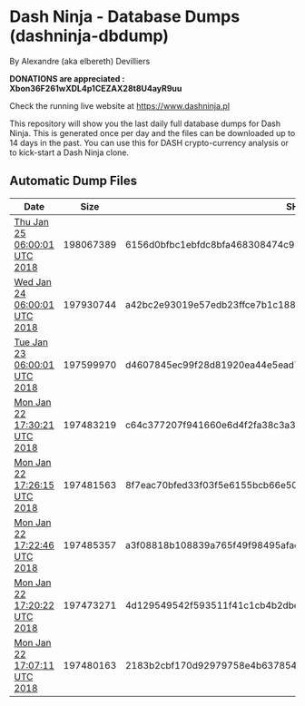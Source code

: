 # Dash Ninja - Database Dumps (dashninja-dbdump)
By Alexandre (aka elbereth) Devilliers

**DONATIONS are appreciated : Xbon36F261wXDL4p1CEZAX28t8U4ayR9uu**

Check the running live website at https://www.dashninja.pl

This repository will show you the last daily full database dumps for Dash Ninja. This is generated once per day and the files can be downloaded up to 14 days in the past.
You can use this for DASH crypto-currency analysis or to kick-start a Dash Ninja clone.


## Automatic Dump Files
| Date | Size | SHA256 | SHA1 |
|--|--|--|--|
| [Thu Jan 25 06:00:01 UTC 2018](https://transfer.sh/rmZgA/dashninja-dbdump-20180125070001.tar.bz2) | 198067389 | 6156d0bfbc1ebfdc8bfa468308474c95324f780eb5504859d1146309595d0c92 | 821a707cd60bddd7025e0c0bae8f7fbafe3cb859 |
| [Wed Jan 24 06:00:01 UTC 2018](https://transfer.sh/Eq0tg/dashninja-dbdump-20180124070001.tar.bz2) | 197930744 | a42bc2e93019e57edb23ffce7b1c188471aa794924153ee0f6b7922c8e39afa5 | 523e0bdf687c6074b3912211bf76e320f08c36a5 |
| [Tue Jan 23 06:00:01 UTC 2018](https://transfer.sh/vPhfj/dashninja-dbdump-20180123070001.tar.bz2) | 197599970 | d4607845ec99f28d81920ea44e5ead7ca2caa7ab6ee07f70bc5cb76d9e415083 | 74a004686509cd8877697d0340f6581861ab9ac8 |
| [Mon Jan 22 17:30:21 UTC 2018](https://transfer.sh/G88lT/dashninja-dbdump-20180122183021.tar.bz2) | 197483219 | c64c377207f941660e6d4f2fa38c3a3c8c1b616d88e850e5ff9497ab89cebbe7 | 3ab2c3a52da7709e3f07dac442490d52891d0eb8 |
| [Mon Jan 22 17:26:15 UTC 2018](https://transfer.sh/I6x3w/dashninja-dbdump-20180122182615.tar.bz2) | 197481563 | 8f7eac70bfed33f03f5e6155bcb66e50b81843f2e903b743ec346ffe423fad27 | ad09ba1b870201529eedd2a07a4fdf2ddd7666b3 |
| [Mon Jan 22 17:22:46 UTC 2018](https://transfer.sh/be0aL/dashninja-dbdump-20180122182246.tar.bz2) | 197485357 | a3f08818b108839a765f49f98495afadac8b7ca40073b23107a6f36f4b4ada55 | 7f2bfa1c3c000868a0c41ddd4b06857eba732477 |
| [Mon Jan 22 17:20:22 UTC 2018](https://transfer.sh/pG8PP/dashninja-dbdump-20180122182022.tar.bz2) | 197473271 | 4d129549542f593511f41c1cb4b2dbe1de7e9dc5f3be1e8c55f8bca9a7f1a525 | 0417fcf27361c6916ffc482c6f4d19c9f3cf3bcb |
| [Mon Jan 22 17:07:11 UTC 2018](https://transfer.sh/mcLxJ/dashninja-dbdump-20180122180711.tar.bz2) | 197480163 | 2183b2cbf170d92979758e4b6378543fb9ee21a27ae3bccb34b601acaf8ae3be | 3098a8ea78af9af13adb331faf809bc0a76b0d37 |
